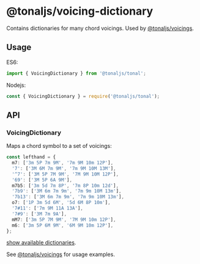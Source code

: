 # @tonaljs/voicing-dictionary

Contains dictionaries for many chord voicings. Used by [@tonaljs/voicings](../voicings).

## Usage

ES6:

```js
import { VoicingDictionary } from '@tonaljs/tonal';
```

Nodejs:

```js
const { VoicingDictionary } = require('@tonaljs/tonal');
```

## API

### VoicingDictionary

Maps a chord symbol to a set of voicings:

```ts
const lefthand = {
  m7: ['3m 5P 7m 9M', '7m 9M 10m 12P'],
  '7': ['3M 6M 7m 9M', '7m 9M 10M 13M'],
  '^7': ['3M 5P 7M 9M', '7M 9M 10M 12P'],
  '69': ['3M 5P 6A 9M'],
  m7b5: ['3m 5d 7m 8P', '7m 8P 10m 12d'],
  '7b9': ['3M 6m 7m 9m', '7m 9m 10M 13m'],
  '7b13': ['3M 6m 7m 9m', '7m 9m 10M 13m'],
  o7: ['1P 3m 5d 6M', '5d 6M 8P 10m'],
  '7#11': ['7m 9M 11A 13A'],
  '7#9': ['3M 7m 9A'],
  mM7: ['3m 5P 7M 9M', '7M 9M 10m 12P'],
  m6: ['3m 5P 6M 9M', '6M 9M 10m 12P'],
};
```

[show available dictionaries](./data.ts).

See [@tonaljs/voicings](../voicings) for usage examples.
